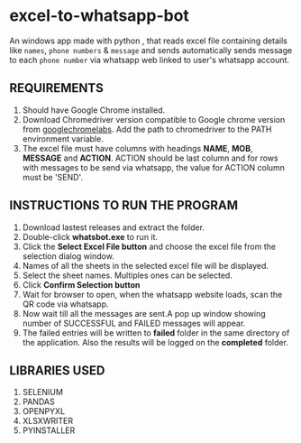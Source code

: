 # excel-to-whatsapp-bot
An windows app made with python , that reads excel file containing details like  `names`, `phone numbers` & `message`  and sends automatically sends message to each `phone number` via whatsapp web linked to user's whatsapp account.

## REQUIREMENTS 
1. Should have Google Chrome installed.
2. Download Chromedriver version compatible to Google chrome version from [googlechromelabs](https://googlechromelabs.github.io/chrome-for-testing/). Add the path to chromedriver to the PATH environment variable.
3. The excel file must have columns with headings **NAME**, **MOB**, **MESSAGE** and **ACTION**. ACTION should be last column and for rows with messages to be send via whatsapp, the value for ACTION column must be 'SEND'.

## INSTRUCTIONS TO RUN THE PROGRAM
1. Download lastest releases and extract the folder.
2. Double-click  **whatsbot.exe** to run it.
3. Click the **Select Excel File button** and choose the excel file from the selection dialog window.
4. Names of all the sheets in the selected excel file will be displayed.
5. Select the sheet names. Multiples ones can be selected.
6. Click **Confirm Selection button**
7. Wait for browser to open, when the whatsapp website loads, scan the QR code via whatsapp.
8. Now wait till all the messages are sent.A pop up window showing number of SUCCESSFUL and FAILED messages will appear.
9. The failed entries will be written to **failed** folder in the same directory of the application. Also the results will be logged on the **completed** folder.


## LIBRARIES USED 
1. SELENIUM
2. PANDAS
3. OPENPYXL
4. XLSXWRITER
5. PYINSTALLER
